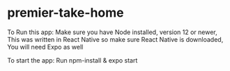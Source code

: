 # premier-take-home

To Run this app:
Make sure you have Node installed, version 12 or newer,
This was written in React Native so make sure React Native is downloaded,
You will need Expo as well

To start the app:
Run npm-install & expo start 

